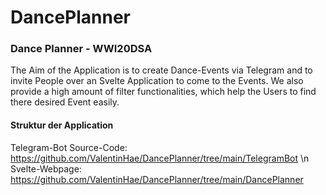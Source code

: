 # DancePlanner

### Dance Planner - WWI20DSA


The Aim of the Application is to create Dance-Events via Telegram and to invite People over an Svelte Application to come to the Events. We also provide a high amount of filter functionalities, which help the Users to find there desired Event easily.

#### Struktur der Application

Telegram-Bot Source-Code: https://github.com/ValentinHae/DancePlanner/tree/main/TelegramBot \n
Svelte-Webpage: https://github.com/ValentinHae/DancePlanner/tree/main/DancePlanner
